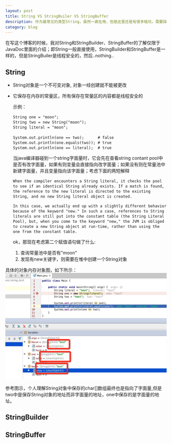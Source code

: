 ```yaml
---
layout: post
title: String VS StringBuiler VS StringBuffer
description: 作为最常见的类型String，虽然一直在用，但是这里还是有很多暗坑，需要踩一踩
category: blog
---
```


在写这个博客的时候，我对String和StringBuilder、StringBuffer的了解仅限于JavaDoc里面的介绍；即String一般直接使用，StringBuilder和StringBuffer是一样的，但是StringBuiler是线程安全的，然后..nothing..

## String

* String对象是一个不可变对象, 对象一经创建就不能被更改
* 它保存在内存的常量区，所有保存在常量区的内容都是线程安全的

  示例：
  ```
  String one = "moon";
  String two = new String("moon");
  String literal = "moon";

  System.out.println(one == two);      # false
  System.out.println(one.equals(two)); # true
  System.out.println(one == literal);  # true
  ```
  当java编译器碰到一个string字面量时，它会先在查看string contant pool中是否有改字面量，如果有则变量会直接指向改字面量；如果没有则在常量池中新建字面量，并且变量指向该字面量；考虑下面的两短解释

  ```
  When the compiler encounters a String literal, it checks the pool to see if an identical String already exists. If a match is found, the reference to the new literal is directed to the existing String, and no new String literal object is created.
  ```

  ```
  In this case, we actually end up with a slightly different behavior because of the keyword "new." In such a case, references to String literals are still put into the constant table (the String Literal Pool), but, when you come to the keyword "new," the JVM is obliged to create a new String object at run-time, rather than using the one from the constant table.
  ```

  ok，那现在考虑第二个赋值语句做了什么:
  1. 查询常量池中是否有"moon"
  2. 发现有new关键字，则需要在堆中创建一个String对象

具体的对象内存对象图，如下所示：
![Simple Design](/images/java/string_detail.png)

  参考图示，个人理解String对象中保存的char[]数组最终也是指向了字面量,但是two中是保存String对象的地址而非字面量的地址，one中保存的是字面量的地址。

## StringBuilder

## StringBuffer

